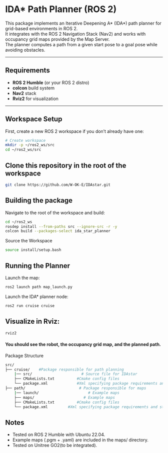 # IDA* Path Planner (ROS 2)

This package implements an Iterative Deepening A* (IDA*) path planner for grid-based environments in ROS 2.  
It integrates with the ROS 2 Navigation Stack (Nav2) and works with occupancy grid maps provided by the Map Server.  
The planner computes a path from a given start pose to a goal pose while avoiding obstacles.

---

## Requirements

- **ROS 2 Humble** (or your ROS 2 distro)
- **colcon** build system
- **Nav2** stack
- **Rviz2** for visualization

---

## Workspace Setup

First, create a new ROS 2 workspace if you don’t already have one:

```bash
# Create workspace
mkdir -p ~/ros2_ws/src
cd ~/ros2_ws/src
```

## Clone this repository in the root of the workspace

```bash
git clone https://github.com/W-OK-E/IDAstar.git
```

## Building the package

Navigate to the root of the workspace and build:
```bash
cd ~/ros2_ws
rosdep install --from-paths src --ignore-src -r -y
colcon build --packages-select ida_star_planner
```

Source the Workspace
```bash
source install/setup.bash
```

## Running the Planner

Launch the map:
```bash
ros2 launch path map_launch.py
```

Launch the IDA* planner node:
```bash
ros2 run cruise cruise
```

## Visualize in Rviz:
```bash
rviz2
```

#### You should see the robot, the occupancy grid map, and the planned path.

Package Structure
```bash
src/
├── cruise/    #Package responsible for path planning 
    |── src/                      # Source file for IDAstar                   
    ├── CMakeLists.txt          #Cmake config files
    └── package.xml             #Xml specifying package requirements and structure
├── path/                        # Package responsible for maps
    |── launch/                      # Example maps                   
    ├── maps/                      # Example maps
    ├── CMakeLists.txt          #Cmake config files
    └── package.xml         #Xml specifying package requirements and structure
```

## Notes

- Tested on ROS 2 Humble with Ubuntu 22.04.
- Example maps (.pgm + .yaml) are included in the maps/ directory.
- Tested on Unitree GO2(to be integrated).
